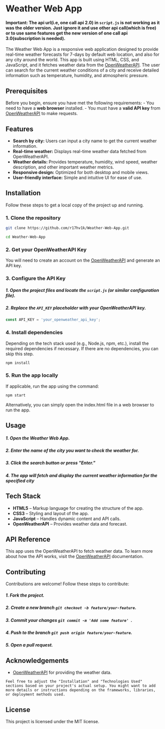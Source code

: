 # Weather Web App

#### Important: The api url(i.e, one call api 2.0) in ``script.js`` is not working as it was the older version. Just ignore it  and use other api call(which is free) or to use same features get the new version of one call api 3.0(subscription is needed).
The Weather Web App is a responsive web application designed to provide real-time weather forecasts for 7-days by default web location, and also for any city around the world. This app is built using HTML, CSS, and JavaScript, and it fetches weather data from the [OpenWeatherAPI](https://openweathermap.org/api). The user can search for the current weather conditions of a city and receive detailed information such as temperature, humidity, and atmospheric pressure.


## Prerequisites

Before you begin, ensure you have met the following requirements:  - You need to have a **web browser** installed. - You must have a **valid API key** from [OpenWeatherAPI](https://home.openweathermap.org/users/sign_up) to make requests.
## Features

- **Search by city:** Users can input a city name to get the current weather information.
- **Real-time weather:** Displays real-time weather data fetched from OpenWeatherAPI.
- **Weather details:** Provides temperature, humidity, wind speed, weather description, and other important weather metrics.
- **Responsive design:** Optimized for both desktop and mobile views.
- **User-friendly interface:** Simple and intuitive UI for ease of use.
## Installation

Follow these steps to get a local copy of the project up and running.

### 1. Clone the repository

```bash
git clone https://github.com/r17hv1k/Weather-Web-App.git
```
```bash
cd Weather-Web-App
```

### 2. Get your OpenWeatherAPI Key

You will need to create an account on the [OpenWeatherAPI](https://openweathermap.org/api) and generate an API key.

### 3. Configure the API Key

##### 1. Open the project files and locate the ```script.js``` (or similar configuration file).
##### 2. Replace the ```API_KEY``` placeholder with your OpenWeatherAPI key.

```js
const API_KEY = 'your_openweather_api_key';
```

### 4. Install dependencies
Depending on the tech stack used (e.g., Node.js, npm, etc.), install the required dependencies if necessary. If there are no dependencies, you can skip this step.

```bash
npm install
```

### 5. Run the app locally

If applicable, run the app using the command:

```bash
npm start
```
Alternatively, you can simply open the index.html file in a web browser to run the app.

## Usage

##### 1. Open the Weather Web App.
##### 2. Enter the name of the city you want to check the weather for.
##### 3. Click the search button or press "Enter."
##### 4. The app will fetch and display the current weather information for the specified city

## Tech Stack


* **HTML5** – Markup language for creating the structure of the app.
* **CSS3** – Styling and layout of the app.
* **JavaScript** – Handles dynamic content and API calls.
* **OpenWeatherAPI** – Provides weather data and forecast.
## API Reference

This app uses the OpenWeatherAPI to fetch weather data. To learn more about how the API works, visit the [OpenWeatherAPI](https://openweathermap.org/api) documentation.


## Contributing

Contributions are welcome! Follow these steps to contribute:

##### 1. Fork the project.
##### 2. Create a new branch ```git checkout -b feature/your-feature```.
##### 3. Commit your changes ```git commit -m 'Add some feature' ```.
##### 4. Push to the branch ```git push origin feature/your-feature```.
##### 5. Open a pull request.

## Acknowledgements

 - [OpenWeatherAPI](https://openweathermap.org/api) for providing the weather data.

```vbnet
Feel free to adjust the "Installation" and "Technologies Used" sections based on your project's actual setup. You might want to add more details or instructions depending on the frameworks, libraries, or deployment methods used.
```

## License

This project is licensed under the MIT license.
